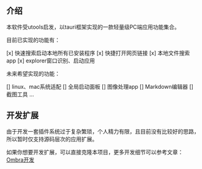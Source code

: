 ## 介绍

本软件受utools启发，以tauri框架实现的一款轻量级PC端应用功能集合。

目前已实现的功能有：

[x] 快速搜索启动本地所有已安装程序
[x] 快捷打开网页链接
[x] 本地文件搜索app
[x] explorer窗口识别、启动应用

未来希望实现的功能：

[] linux、mac系统适配
[] 全局启动面板
[] 图像处理app
[] Markdown编辑器
[] 截图工具
...

## 开发扩展

由于开发一套插件系统过于复杂繁琐，个人精力有限，且目前没有比较好的思路，所以暂时仅支持源码层次的应用扩展。

如果你想要开发扩展，可以直接克隆本项目，更多开发细节可以参考文章：[Ombra开发](https://www.kucoding.com/article/222.html)